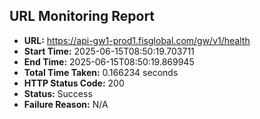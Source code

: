 ## URL Monitoring Report

- **URL:** https://api-gw1-prod1.fisglobal.com/gw/v1/health
- **Start Time:** 2025-06-15T08:50:19.703711
- **End Time:** 2025-06-15T08:50:19.869945
- **Total Time Taken:** 0.166234 seconds
- **HTTP Status Code:** 200
- **Status:** Success
- **Failure Reason:** N/A
